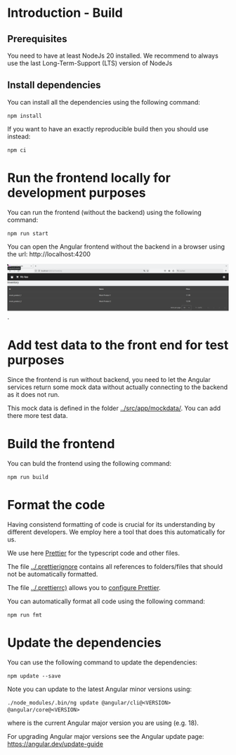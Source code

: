 # Introduction - Build

## Prerequisites

You need to have at least NodeJs 20 installed. We recommend to always use the last Long-Term-Support (LTS) version of NodeJs

## Install dependencies

You can install all the dependencies using the following command:

```
npm install
```

If you want to have an exactly reproducible build then you should use instead:

```
npm ci
```

# Run the frontend locally for development purposes

You can run the frontend (without the backend) using the following command:

```
npm run start
```

You can open the Angular frontend without the backend in a browser using the url: http://localhost:4200

![Spring Boot Web - npm - Angular application browser](./img/springbootweb_angular_app.png).

# Add test data to the front end for test purposes

Since the frontend is run without backend, you need to let the Angular services return some mock data without actually connecting to the backend as it does not run.

This mock data is defined in the folder [../src/app/mockdata/](../src/app/mockdata/). You can add there more test data.

# Build the frontend

You can buld the frontend using the following command:

```
npm run build
```

# Format the code

Having consistend formatting of code is crucial for its understanding by different developers. We employ here a tool that does this automatically for us.

We use here [Prettier](https://prettier.io/docs/en/) for the typescript code and other files.

The file [../.prettierignore](../.prettierignore) contains all references to folders/files that should not be automatically formatted.

The file [../.prettierrc)](../.prettierrc) allows you to [configure Prettier](https://prettier.io/docs/en/configuration).

You can automatically format all code using the following command:

```
npm run fmt
```

# Update the dependencies

You can use the following command to update the dependencies:

```
npm update --save
```

Note you can update to the latest Angular minor versions using:

```
./node_modules/.bin/ng update @angular/cli@<VERSION> @angular/core@<VERSION>
```

where <VERSION> is the current Angular major version you are using (e.g. 18).

For upgrading Angular major versions see the Angular update page: https://angular.dev/update-guide
